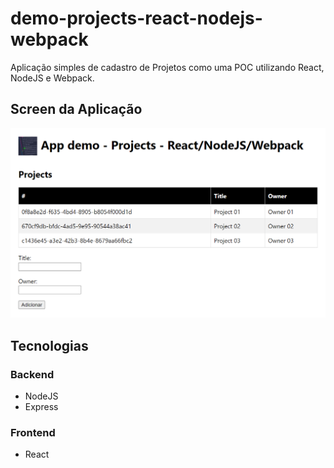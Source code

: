 # demo-projects-react-nodejs-webpack

Aplicação simples de cadastro de Projetos como uma POC utilizando React, NodeJS e Webpack.

## Screen da Aplicação

![Screen da Aplicacao](./assets/demo-app.png)


## Tecnologias

### Backend

 - NodeJS
 - Express

### Frontend

 - React

